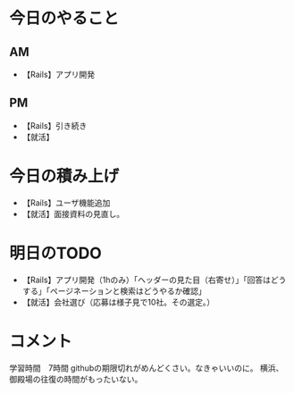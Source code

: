# 今日のやること
## AM
- 【Rails】アプリ開発
## PM
- 【Rails】引き続き
- 【就活】
# 今日の積み上げ
- 【Rails】ユーザ機能追加
- 【就活】面接資料の見直し。
# 明日のTODO
- 【Rails】アプリ開発（1hのみ）「ヘッダーの見た目（右寄せ）」「回答はどうする」「ページネーションと検索はどうやるか確認」
- 【就活】会社選び（応募は様子見で10社。その選定。）
# コメント
学習時間　7時間
githubの期限切れがめんどくさい。なきゃいいのに。
横浜、御殿場の往復の時間がもったいない。

